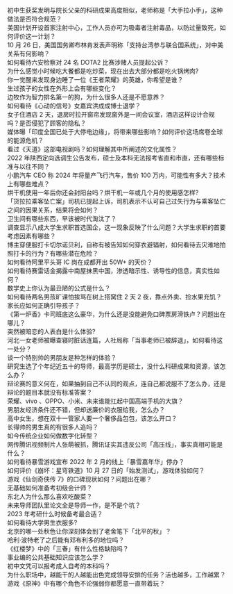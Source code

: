 初中生获奖发明与院长父亲的科研成果高度相似，老师称是「大手拉小手」，这种做法是否符合规范？  
美国计划开设首家注射中心，工作人员亦可为吸毒者注射毒品，以防过量致死，如何评价这一计划？  
10 月 26 日，美国国务卿布林肯发表声明称「支持台湾参与联合国系统」，对中美关系有何影响？  
如何看待六安检察对 24 名 DOTA2 比赛涉赌人员提起公诉？  
为什么感觉小时候吃大餐都是吃炒菜，现在出去大部分都是吃火锅烤肉?  
你一觉醒来发现身边睡了一位《王者荣耀》的英雄，你希望是谁？  
生过孩子的女性在外形上会有哪些变化？  
边牧作为智力排名第一的狗，为什么很多人还是不愿意养？  
如何看待《心动的信号》女嘉宾洪成成博士退学？  
女子住酒店 2 天，退房时拉开窗帘发现窗外是一间会议室，酒店这样设计合规吗？是否侵犯了顾客的隐私？  
媒体曝「印度全国已处于大停电边缘」，将带来哪些影响？如何评价这场席卷全球的能源危机？  
看过《天道》这部电视剧吗？如何理解其中所阐述的文化属性？  
2022 年陕西定向选调生公告发布，硕士及本科无法报考省直和市直，还有哪些标准与以往不同？  
小鹏汽车 CEO 称 2024 年将量产飞行汽车，售价 100 万内，可能性有多大？技术上有哪些难点？  
烘干机使用一年后你还会封阳台吗？烘干机一年或几个月的使用感怎样?  
「货拉拉乘客坠亡案」司机已提起上诉，司机表示不认可自己过失行为与乘客坠亡之间的因果关系，结果将会如何？  
卫生间有哪些东西，早该被时代淘汰了？  
调查显示八成大学生求职首选国企，这一现象反映了什么问题？大学生求职的首要考虑因素有哪些？  
博主穿便服打卡切尔诺贝利，自称有被告知如何穿衣避辐射，如何看待去灾难地拍照打卡的行为？有哪些潜在危险？  
如何看待阿里平头哥 IC 岗在成都开出 50W+ 的天价？  
如何看待赛雷话金揭露中南屋抹黑中国，渗透暗示性、诱导性的信息，真实性如何？  
数学史上你认为最丑陋的公式是什么？  
如何看待两名男孩旷课怕挨骂在树上搭窝住 2 天 2 夜，靠点外卖、捡水果充饥？家长应如何正确引导孩子？  
《第一炉香》卡司班底这么豪华，为什么还是没能避免口碑票房滑铁卢？问题出在哪儿？  
突然被暗恋的人表白是什么体验?  
河北一女老师被曝查寝时脏话连篇，人社局称「当事老师已被辞退」，如何看待这一处分？  
谈一个特别帅的男朋友是种怎样的体验？  
研究生选了个年纪近五十的导师，最高学历是硕士，没什么科研成果和资源，该怎么办？  
辩论赛的意义何在，如果抽到自己不认同的观点，连自己都说服不了怎么办，还是辩论的题目本就没有标准答案？  
荣耀、vivo 、OPPO、小米、未来谁能扛起中国高端手机的大旗？  
男朋友经济条件还不错，但却送廉价的衣服给我，怎么办？  
高中女生，想在双十一管家人要一个奢侈品包包，该怎么开口？  
长得帅的男生真的有很多人追吗？  
如今传统企业如何做数字化转型？  
网传腾讯视频制片人张萌被抓，腾讯证实其违反公司「高压线」，事实真相可能是什么？  
如何看待暴雪游戏宣布 2022 年 2 月的线上「暴雪嘉年华」停办？  
如何评价《崩坏：星穹铁道》10 月 27 日的「始发测试」，游戏体验如何？  
游戏《仙剑奇侠传 7》的口碑现状如何？问题出在哪？  
无基础如何准备考初级会计师？  
东北人为什么那么喜欢吃酸菜？  
未来导师团队里论文全是导师一作，是不是个坑？  
2023 年考研什么时候备考最合适？  
如何看待大学男生衣服多?  
北京的哪一处秋色让你深刻体会到了老舍笔下「北平的秋」？  
哈利·波特老了之后能有邓布利多的地位吗？  
《红楼梦》中的「三春」有什么性格缺陷吗？  
事业编的公共基础知识应该怎么学？  
初中文凭可以报考成人自考的本科吗？  
为什么职场中，越能干的人越能出色完成领导安排的任务？活也越多，工作越累？  
游戏《原神》中有哪个角色不论强弱你都愿意一直带着玩？  
